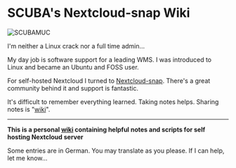 # SCUBA's Nextcloud-snap Wiki

![SCUBAMUC](https://www.scubamuc.de/bilder/scubuntu-logo-nogradient-400x400.png)

I'm neither a Linux crack nor a full time admin... 

My day job is software support for a leading WMS. I was introduced to Linux and became an Ubuntu and FOSS user.

For self-hosted Nextcloud I turned to [Nextcloud-snap](https://github.com/nextcloud-snap/nextcloud-snap). There's a great community behind it and support is fantastic.

It's difficult to remember everything learned. Taking notes helps. Sharing notes is "[wiki](https://github.com/scubamuc/scubas_nextcloud-snap-wiki/wiki)".

----

**This is a personal [wiki](https://github.com/scubamuc/scubas_nextcloud-snap-wiki/wiki) containing helpful notes and scripts for self hosting Nextcloud server**

Some entries are in German. You may translate as you please. If I can help, let me know...
